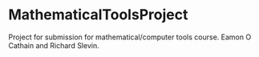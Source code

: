 # MathematicalToolsProject
Project for submission for mathematical/computer tools course. Eamon O Cathain and Richard Slevin.
